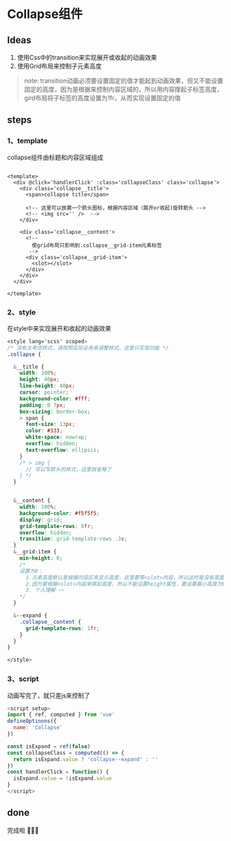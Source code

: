 # Collapse组件

## Ideas

1. 使用Css中的transition来实现展开或收起的动画效果
2. 使用Grid布局来控制子元素高度

> note: transition动画必须要设置固定的值才能起到动画效果，但又不能设置固定的高度，因为是根据<slot>来控制内容区域的，所以用<slot>内容撑起子标签高度，gird布局将子标签的高度设置为1fr，从而实现设置固定的值

## steps

### 1、template
collapse组件由标题和内容区域组成
```vue

<template>
  <div @click='handlerClick' :class='collapseClass' class='collapse'>
    <div class='collapse__title'>
      <span>collapse title</span>

      <!-- 这里可以放置一个箭头图标，根据内容区域（展开or收起)旋转箭头 -->
      <!-- <img src='' />  -->
    </div>

    <div class='collapse__content'>
      <!-- 
        使grid布局只影响到.collapse__grid-item元素标签
       -->
      <div class='collapse__grid-item'>
        <slot></slot>
      </div>
    </div>
  </div>

</template>

```

### 2、style
在style中来实现展开和收起的动画效果

```css
<style lang='scss' scoped>
/* 没有太考虑样式，请按照实际业务来调整样式，这里只实现功能 */
.collapse {

  &__title {
    width: 100%;
    height: 40px;
    line-height: 40px;
    cursor: pointer;
    background-color: #fff;
    padding: 0 7px;
    box-sizing: border-box;
    > span {
      font-size: 13px;
      color: #333;
      white-space: nowrap;
      overflow: hidden;
      text-overflow: ellipsis;
    }
    /* > img {
      // 可以写箭头的样式，这里就省略了
    } */
  }


  &__content {
    width: 100%;
    background-color: #f5f5f5;
    display: grid;
    grid-template-rows: 0fr;
    overflow: hidden;
    transition: grid-template-rows .3s;
  }
  &__grid-item {
    min-height: 0; 
    /* 
    设置为0：
      1.元素高度默认是根据内容区来显示高度，这里要等<slot>内容，所以这时是没有高度的，导致grid-template-rows: 0fr也是没有高度的，同时也影响到transition动画失效
      2.因为要根据<slot>内容来撑起高度，所以不能设置height属性，要设置最小高度为0，这时0fr也会撑起内容高度，只不过为0，transition也设置成功默认值，后续修改高度，就会使用过渡的动画效果
      3. 个人理解 ~~
    */
  }

  &--expand {
    .collapse__content {
      grid-template-rows: 1fr;
    }
  }
}

</style>

```


### 3、script
动画写完了，就只差js来控制了
```javascript
<script setup>
import { ref, computed } from 'vue'
defineOptinons({
  name: 'Collapse'
})

const isExpand = ref(false)
const collapseClass = computed(() => {
  return isExpand.value ? 'collapse--expand' : ''
})
const handlerClick = function() {
  isExpand.value = !isExpand.value
}
</script>

```

## done

完成啦 🎉🎉🎉
